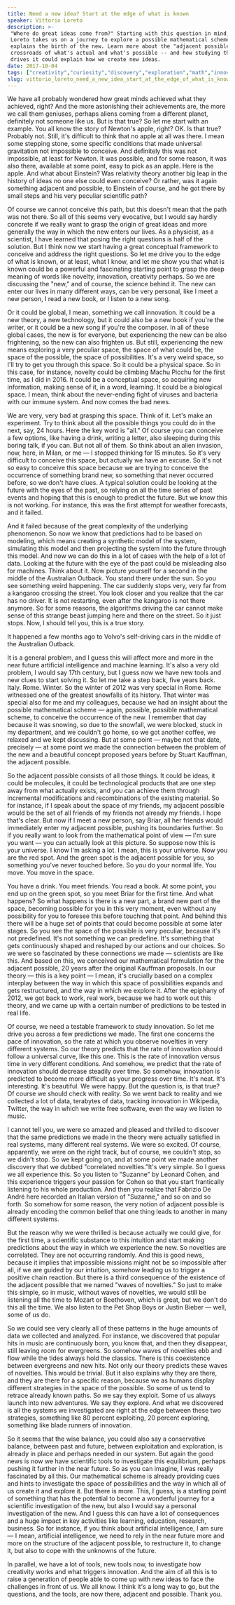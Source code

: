 ```yaml
---
title: Need a new idea? Start at the edge of what is known
speaker: Vittorio Loreto
description: >-
 "Where do great ideas come from?" Starting with this question in mind, Vittorio
 Loreto takes us on a journey to explore a possible mathematical scheme that
 explains the birth of the new. Learn more about the "adjacent possible" -- the
 crossroads of what's actual and what's possible -- and how studying the math that
 drives it could explain how we create new ideas.
date: 2017-10-04
tags: ["creativity","curiosity","discovery","exploration","math","innovation","potential","science"]
slug: vittorio_loreto_need_a_new_idea_start_at_the_edge_of_what_is_known
---
```


We have all probably wondered how great minds achieved what they achieved, right? And the
more astonishing their achievements are, the more we call them geniuses, perhaps aliens
coming from a different planet, definitely not someone like us. But is that true? So let me
start with an example. You all know the story of Newton's apple, right? OK. Is that true?
Probably not. Still, it's difficult to think that no apple at all was there. I mean some
stepping stone, some specific conditions that made universal gravitation not impossible to
conceive. And definitely this was not impossible, at least for Newton. It was possible,
and for some reason, it was also there, available at some point, easy to pick as an apple.
Here is the apple. And what about Einstein? Was relativity theory another big leap in the
history of ideas no one else could even conceive? Or rather, was it again something
adjacent and possible, to Einstein of course, and he got there by small steps and his very
peculiar scientific path?

Of course we cannot conceive this path, but this doesn't mean that the path was not
there. So all of this seems very evocative, but I would say hardly concrete if we really
want to grasp the origin of great ideas and more generally the way in which the new enters
our lives. As a physicist, as a scientist, I have learned that posing the right questions
is half of the solution. But I think now we start having a great conceptual framework to
conceive and address the right questions. So let me drive you to the edge of what is
known, or at least, what I know, and let me show you that what is known could be a
powerful and fascinating starting point to grasp the deep meaning of words like novelty,
innovation, creativity perhaps. So we are discussing the "new," and of course, the science
behind it. The new can enter our lives in many different ways, can be very personal, like
I meet a new person, I read a new book, or I listen to a new song.

Or it could be global, I mean, something we call innovation. It could be a new theory, a
new technology, but it could also be a new book if you're the writer, or it could be a new
song if you're the composer. In all of these global cases, the new is for everyone, but
experiencing the new can be also frightening, so the new can also frighten us. But still,
experiencing the new means exploring a very peculiar space, the space of what could be,
the space of the possible, the space of possibilities. It's a very weird space, so I'll
try to get you through this space. So it could be a physical space. So in this case, for
instance, novelty could be climbing Machu Picchu for the first time, as I did in 2016. It
could be a conceptual space, so acquiring new information, making sense of it, in a word,
learning. It could be a biological space. I mean, think about the never-ending fight of
viruses and bacteria with our immune system. And now comes the bad news.

We are very, very bad at grasping this space. Think of it. Let's make an experiment. Try
to think about all the possible things you could do in the next, say, 24 hours. Here the
key word is "all." Of course you can conceive a few options, like having a drink, writing
a letter, also sleeping during this boring talk, if you can. But not all of them. So think
about an alien invasion, now, here, in Milan, or me — I stopped thinking for 15 minutes. So
it's very difficult to conceive this space, but actually we have an excuse. So it's not so
easy to conceive this space because we are trying to conceive the occurrence of something
brand new, so something that never occurred before, so we don't have clues. A typical
solution could be looking at the future with the eyes of the past, so relying on all the
time series of past events and hoping that this is enough to predict the future. But we
know this is not working. For instance, this was the first attempt for weather forecasts,
and it failed.

And it failed because of the great complexity of the underlying phenomenon. So now we know
that predictions had to be based on modeling, which means creating a synthetic model of
the system, simulating this model and then projecting the system into the future through
this model. And now we can do this in a lot of cases with the help of a lot of
data. Looking at the future with the eye of the past could be misleading also for machines.
Think about it. Now picture yourself for a second in the middle of the Australian Outback.
You stand there under the sun. So you see something weird happening. The car suddenly
stops very, very far from a kangaroo crossing the street. You look closer and you realize
that the car has no driver. It is not restarting, even after the kangaroo is not there
anymore. So for some reasons, the algorithms driving the car cannot make sense of this
strange beast jumping here and there on the street. So it just stops. Now, I should tell
you, this is a true story.

It happened a few months ago to Volvo's self-driving cars in the middle of the Australian
Outback.

It is a general problem, and I guess this will affect more and more in the near future
artificial intelligence and machine learning. It's also a very old problem, I would say
17th century, but I guess now we have new tools and new clues to start solving it. So let
me take a step back, five years back. Italy. Rome. Winter. So the winter of 2012 was very
special in Rome. Rome witnessed one of the greatest snowfalls of its history. That winter
was special also for me and my colleagues, because we had an insight about the possible
mathematical scheme — again, possible, possible mathematical scheme, to conceive the
occurrence of the new. I remember that day because it was snowing, so due to the snowfall,
we were blocked, stuck in my department, and we couldn't go home, so we got another
coffee, we relaxed and we kept discussing. But at some point — maybe not that date,
precisely — at some point we made the connection between the problem of the new and a
beautiful concept proposed years before by Stuart Kauffman, the adjacent
possible.

So the adjacent possible consists of all those things. It could be ideas, it could be
molecules, it could be technological products that are one step away from what actually
exists, and you can achieve them through incremental modifications and recombinations of
the existing material. So for instance, if I speak about the space of my friends, my
adjacent possible would be the set of all friends of my friends not already my friends. I
hope that's clear. But now if I meet a new person, say Briar, all her friends would
immediately enter my adjacent possible, pushing its boundaries further. So if you really
want to look from the mathematical point of view — I'm sure you want — you can actually
look at this picture. So suppose now this is your universe. I know I'm asking a lot. I
mean, this is your universe. Now you are the red spot. And the green spot is the adjacent
possible for you, so something you've never touched before. So you do your normal life.
You move. You move in the space.

You have a drink. You meet friends. You read a book. At some point, you end up on the
green spot, so you meet Briar for the first time. And what happens? So what happens is
there is a new part, a brand new part of the space, becoming possible for you in this very
moment, even without any possibility for you to foresee this before touching that point.
And behind this there will be a huge set of points that could become possible at some
later stages. So you see the space of the possible is very peculiar, because it's not
predefined. It's not something we can predefine. It's something that gets continuously
shaped and reshaped by our actions and our choices. So we were so fascinated by these
connections we made — scientists are like this. And based on this, we conceived our
mathematical formulation for the adjacent possible, 20 years after the original Kauffman
proposals. In our theory — this is a key point — I mean, it's crucially based on a complex
interplay between the way in which this space of possibilities expands and gets
restructured, and the way in which we explore it. After the epiphany of 2012, we got back
to work, real work, because we had to work out this theory, and we came up with a certain
number of predictions to be tested in real life.

Of course, we need a testable framework to study innovation. So let me drive you across a
few predictions we made. The first one concerns the pace of innovation, so the rate at
which you observe novelties in very different systems. So our theory predicts that the
rate of innovation should follow a universal curve, like this one. This is the rate of
innovation versus time in very different conditions. And somehow, we predict that the rate
of innovation should decrease steadily over time. So somehow, innovation is predicted to
become more difficult as your progress over time. It's neat. It's interesting. It's
beautiful. We were happy. But the question is, is that true? Of course we should check
with reality. So we went back to reality and we collected a lot of data, terabytes of data,
tracking innovation in Wikipedia, Twitter, the way in which we write free software, even
the way we listen to music.

I cannot tell you, we were so amazed and pleased and thrilled to discover that the same
predictions we made in the theory were actually satisfied in real systems, many different
real systems. We were so excited. Of course, apparently, we were on the right track, but
of course, we couldn't stop, so we didn't stop. So we kept going on, and at some point we
made another discovery that we dubbed "correlated novelties."It's very simple. So I guess
we all experience this. So you listen to "Suzanne" by Leonard Cohen, and this experience
triggers your passion for Cohen so that you start frantically listening to his whole
production. And then you realize that Fabrizio De André here recorded an Italian version
of "Suzanne," and so on and so forth. So somehow for some reason, the very notion of
adjacent possible is already encoding the common belief that one thing leads to another in
many different systems.

But the reason why we were thrilled is because actually we could give, for the first time,
a scientific substance to this intuition and start making predictions about the way in
which we experience the new. So novelties are correlated. They are not occurring randomly.
And this is good news, because it implies that impossible missions might not be so
impossible after all, if we are guided by our intuition, somehow leading us to trigger a
positive chain reaction. But there is a third consequence of the existence of the adjacent
possible that we named "waves of novelties." So just to make this simple, so in music,
without waves of novelties, we would still be listening all the time to Mozart or
Beethoven, which is great, but we don't do this all the time. We also listen to the Pet
Shop Boys or Justin Bieber — well, some of us do.

So we could see very clearly all of these patterns in the huge amounts of data we
collected and analyzed. For instance, we discovered that popular hits in music are
continuously born, you know that, and then they disappear, still leaving room for
evergreens. So somehow waves of novelties ebb and flow while the tides always hold the
classics. There is this coexistence between evergreens and new hits. Not only our theory
predicts these waves of novelties. This would be trivial. But it also explains why they
are there, and they are there for a specific reason, because we as humans display
different strategies in the space of the possible. So some of us tend to retrace already
known paths. So we say they exploit. Some of us always launch into new adventures. We say
they explore. And what we discovered is all the systems we investigated are right at the
edge between these two strategies, something like 80 percent exploiting, 20 percent
exploring, something like blade runners of innovation.

So it seems that the wise balance, you could also say a conservative balance, between past
and future, between exploitation and exploration, is already in place and perhaps needed
in our system. But again the good news is now we have scientific tools to investigate this
equilibrium, perhaps pushing it further in the near future. So as you can imagine, I was
really fascinated by all this. Our mathematical scheme is already providing cues and hints
to investigate the space of possibilities and the way in which all of us create it and
explore it. But there is more. This, I guess, is a starting point of something that has
the potential to become a wonderful journey for a scientific investigation of the new, but
also I would say a personal investigation of the new. And I guess this can have a lot of
consequences and a huge impact in key activities like learning, education, research,
business. So for instance, if you think about artificial intelligence, I am sure — I mean,
artificial intelligence, we need to rely in the near future more and more on the structure
of the adjacent possible, to restructure it, to change it, but also to cope with the
unknowns of the future.

In parallel, we have a lot of tools, new tools now, to investigate how creativity works
and what triggers innovation. And the aim of all this is to raise a generation of people
able to come up with new ideas to face the challenges in front of us. We all know. I think
it's a long way to go, but the questions, and the tools, are now there, adjacent and
possible. Thank you.

<!--
ad_duration=3.33
comment_count=18
event="TED@BCG Milan"
external_start_time=0
has_talk_citation=0
intro_duration=11.82
is_subtitle_required="False"
is_talk_featured="True"
language="en"
language_swap="False"
native_language="en"
number_of_related_talks=6
number_of_speakers=1
number_of_subtitled_videos=14
number_of_tags=8
number_of_talk_download_languages=14
number_of_talk_more_resources=0
number_of_talk_recommendations=1
number_of_talks_take_actions=2
post_ad_duration=0.83
published_timestamp="2018-03-22 14:58:13"
recording_date="2017-10-04"
speaker_description="Physicist"
speaker_is_published=1
speaker_name="Vittorio Loreto"
talk_more_resources=[]
talk_name="Need a new idea? Start at the edge of what is known"
talk_recommendations_blurb="More resources curated by Vittorio Loreto"
talks_tags=["creativity","curiosity","discovery","exploration","math","innovation","potential","science"]
url_audio="https://download.ted.com/talks/VittorioLoreto_2017S.mp3?apikey=acme-roadrunner"
url_photo_speaker="https://pe.tedcdn.com/images/ted/0a6d63987f813db51bda9dfb257c6280bc239e5d_254x191.jpg"
url_photo_talk="https://s3.amazonaws.com/talkstar-photos/uploads/42135afa-b68c-4451-8be0-fba823927533/VittorioLoreto_2017S-embed.jpg"
url_webpage="https://www.ted.com/talks/vittorio_loreto_need_a_new_idea_start_at_the_edge_of_what_is_known"
video_type_name="TED Institute Talk"
-->
